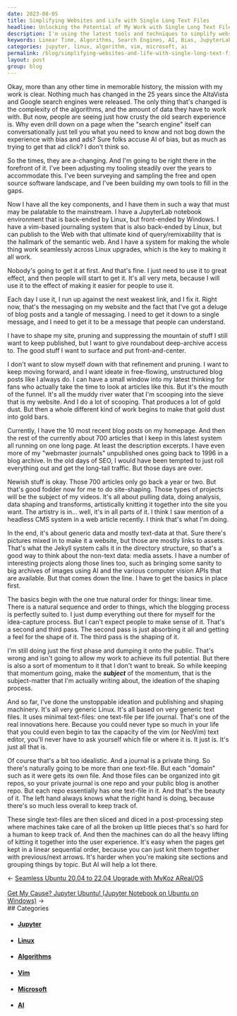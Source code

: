 ```yaml
---
date: 2023-08-05
title: Simplifying Websites and Life with Single Long Text Files
headline: Unlocking the Potential of My Work with Single Long Text Files
description: I'm using the latest tools and techniques to simplify websites and life, by using single long text files to capture my ideation and publishing process. I'm combining Linux, Windows, JupyterLab, vim, and AI to create a seamless user experience, while also using data shaping and transforms to create a website that is easy to navigate.
keywords: Linear Time, Algorithms, Search Engines, AI, Bias, JupyterLab, Linux, Windows, Vim, Semantic Web, Messaging, Website, Blog Posts, Query/Remixability, Site-Shaping, Data Shaping, Text-Data, Media Assets, Headless CMS, Computer Vision APIs, Idea-Capture, Ideation, Shaping Process, Git Repos, Post-Processing, User Experience, Previous/Next Arrows
categories: jupyter, linux, algorithm, vim, microsoft, ai
permalink: /blog/simplifying-websites-and-life-with-single-long-text-files/
layout: post
group: blog
---
```



Okay, more than any other time in memorable history, the mission with my work
is clear. Nothing much has changed in the 25 years since the AltaVista and
Google search engines were released. The only thing that's changed is the
complexity of the algorithms, and the amount of data they have to work with.
But now, people are seeing just how crusty the old search experience is. Why
even drill down on a page when the "search engine" itself can conversationally
just tell you what you need to know and not bog down the experience with bias
and ads? Sure folks accuse AI of bias, but as much as trying to get that ad
click? I don't think so.

So the times, they are a-changing. And I'm going to be right there in the
forefront of it. I've been adjusting my tooling steadily over the years to
accommodate this. I've been surveying and sampling the free and open source
software landscape, and I've been building my own tools to fill in the gaps.

Now I have all the key components, and I have them in such a way that must may
be palatable to the mainstream. I have a JupyterLab notebook environment that
is back-ended by Linux, but front-ended by Windows. I have a vim-based
journaling system that is also back-ended by Linux, but can publish to the Web
with that ultimate kind of query/remixability that is the hallmark of the
semantic web. And I have a system for making the whole thing work seamlessly
across Linux upgrades, which is the key to making it all work.

Nobody's going to get it at first. And that's fine. I just need to use it to
great effect, and then people will start to get it. It's all very meta, because
I will use it to the effect of making it easier for people to use it.

Each day I use it, I run up against the next weakest link, and I fix it. Right
now, that's the messaging on my website and the fact that I've got a deluge of
blog posts and a tangle of messaging. I need to get it down to a single
message, and I need to get it to be a message that people can understand.

I have to shape my site, pruning and suppressing the mountain of stuff I still
want to keep published, but I want to give roundabout deep-archive access to.
The good stuff I want to surface and put front-and-center.

I don't want to slow myself down with that refinement and pruning. I want to
keep moving forward, and I want ideate in free-flowing, unstructured blog posts
like I always do. I can have a small window into my latest thinking for fans
who actually take the time to look at articles like this. But it's the mouth of
the funnel. It's all the muddy river water that I'm scooping into the sieve
that is my website. And I do a lot of scooping. That produces a lot of gold
dust. But then a whole different kind of work begins to make that gold dust
into gold bars.

Currently, I have the 10 most recent blog posts on my homepage. And then the
rest of the currently about 700 articles that I keep in this latest system all
running on one long page. At least the description excerpts. I have even more
of my "webmaster journals" unpublished ones going back to 1996 in a blog
archive. In the old days of SEO, I would have been tempted to just roll
everything out and get the long-tail traffic. But those days are over.

Newish stuff is okay. Those 700 articles only go back a year or two. But that's
good fodder now for me to do site-shaping. Those types of projects will be the
subject of my videos. It's all about pulling data, doing analysis, data shaping
and transforms, artistically knitting it together into the site you want. The
artistry is in... well, it's in all parts of it. I think I saw mention of a
headless CMS system in a web article recently. I think that's what I'm doing.

In the end, it's about generic data and mostly text-data at that. Sure there's
pictures mixed in to make it a website, but those are mostly links to assets.
That's what the Jekyll system calls it in the directory structure, so that's a
good way to think about the non-text data: media assets. I have a number of
interesting projects along those lines too, such as bringing some sanity to big
archives of images using AI and the various computer vision APIs that are
available. But that comes down the line. I have to get the basics in place
first.

The basics begin with the one true natural order for things: linear time. There
is a natural sequence and order to things, which the blogging process is
perfectly suited to. I just dump everything out there for myself for the
idea-capture process. But I can't expect people to make sense of it. That's a 
second and third pass. The second pass is just absorbing it all and getting a
feel for the shape of it. The third pass is the shaping of it.

I'm still doing just the first phase and dumping it onto the public. That's
wrong and isn't going to allow my work to achieve its full potential. But there
is also a sort of momentum to it that I don't want to break. So while keeping
that momentum going, make the ***subject*** of the momentum, that is the
subject-matter that I'm actually writing about, the ideation of the shaping
process.

And so far, I've done the unstoppable ideation and publishing and shaping
machinery. It's all very generic Linux. It's all based on very generic text
files. It uses minimal text-files: one text-file per life journal. That's one
of the real innovations here. Because you could never type so much in your life
that you could even begin to tax the capacity of the vim (or NeoVim) text
editor, you'll never have to ask yourself which file or where it is. It just
is. It's just all that is.

Of course that's a bit too idealistic. And a journal is a private thing. So
there's naturally going to be more than one text-file. But each "domain" such
as it were gets its own file. And those files can be organized into git repos,
so your private journal is one repo and your public blog is another repo. But
each repo essentially has one text-file in it. And that's the beauty of it. The
left hand always knows what the right hand is doing, because there's so much
less overall to keep track of.

These single text-files are then sliced and diced in a post-processing step
where machines take care of all the broken up little pieces that's so hard for
a human to keep track of. And then the machines can do all the heavy lifting of
kitting it together into the user experience. It's easy when the pages get kept
in a linear sequential order, because you can just knit them together with
previous/next arrows. It's harder when you're making site sections and grouping
things by topic. But AI will help a lot there.









<div class="arrow-links"><div class="post-nav-prev"><span class="arrow">&larr;&nbsp;</span><a href="/blog/seamless-ubuntu-20-04-to-22-04-upgrade-with-mykoz-areal-os/">Seamless Ubuntu 20.04 to 22.04 Upgrade with MyKoz AReal/OS</a></div> &nbsp; <div class="post-nav-next"><a href="/blog/get-my-cause-jupyter-ubuntu-jupyter-notebook-on-ubuntu-on-windows/">Get My Cause? Jupyter Ubuntu! (Jupyter Notebook on Ubuntu on Windows)</a><span class="arrow">&nbsp;&rarr;</span></div></div>
## Categories

<ul>
<li><h4><a href='/jupyter/'>Jupyter</a></h4></li>
<li><h4><a href='/linux/'>Linux</a></h4></li>
<li><h4><a href='/algorithm/'>Algorithms</a></h4></li>
<li><h4><a href='/vim/'>Vim</a></h4></li>
<li><h4><a href='/microsoft/'>Microsoft</a></h4></li>
<li><h4><a href='/ai/'>AI</a></h4></li></ul>